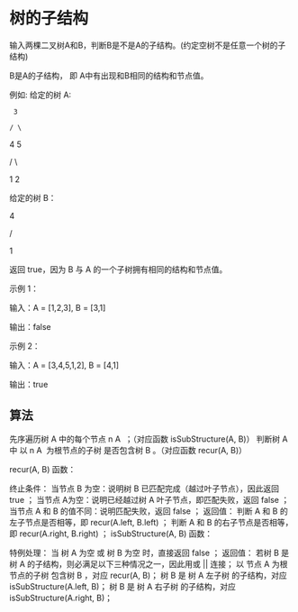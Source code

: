 # 树的子结构
输入两棵二叉树A和B，判断B是不是A的子结构。(约定空树不是任意一个树的子结构)

B是A的子结构， 即 A中有出现和B相同的结构和节点值。

例如:
给定的树 A:

     3

    / \

   4   5

  / \

 1   2

给定的树 B：

   4 

  /

 1

返回 true，因为 B 与 A 的一个子树拥有相同的结构和节点值。

示例 1：

输入：A = [1,2,3], B = [3,1]

输出：false

示例 2：

输入：A = [3,4,5,1,2], B = [4,1]

输出：true
## 算法
先序遍历树 A 中的每个节点 n 
A
​
  ；（对应函数 isSubStructure(A, B)）
判断树 A 中 以 n 
A
​
  为根节点的子树 是否包含树 B 。（对应函数 recur(A, B)）

  recur(A, B) 函数：

终止条件：
当节点 B 为空：说明树 B 已匹配完成（越过叶子节点），因此返回 true ；
当节点 A为空：说明已经越过树 A 叶子节点，即匹配失败，返回 false ；
当节点 A 和 B 的值不同：说明匹配失败，返回 false ；
返回值：
判断 A 和 B 的左子节点是否相等，即 recur(A.left, B.left) ；
判断 A 和 B 的右子节点是否相等，即 recur(A.right, B.right) ；
isSubStructure(A, B) 函数：

特例处理： 当 树 A 为空 或 树 B 为空 时，直接返回 false ；
返回值： 若树 B 是树 A 的子结构，则必满足以下三种情况之一，因此用或 || 连接；
以 节点 A 为根节点的子树 包含树 B ，对应 recur(A, B)；
树 B 是 树 A 左子树 的子结构，对应 isSubStructure(A.left, B)；
树 B 是 树 A 右子树 的子结构，对应 isSubStructure(A.right, B)；
